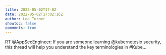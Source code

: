 ```yaml
---
title: 2022-05-02T17-02
date: 2022-05-02T17:02:16Z
author: Lee Turner
showtoc: false
comments: true
---
```


RT @AppSecEngineer: If you are someone learning @kubernetesio security, this thread will help you understand the key terminologies in #Kube…

